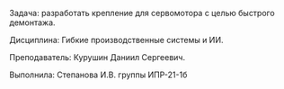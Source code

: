 Задача: разработать крепление для сервомотора с целью быстрого демонтажа.

Дисциплина: Гибкие производственные системы и ИИ.

Преподаватель: Курушин Даниил Сергеевич. 

Выполнила: Степанова И.В. группы ИПР-21-1б

